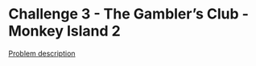 # Challenge 3 - The Gambler’s Club - Monkey Island 2

[Problem description](https://contest.tuenti.net/Challenges?id=3)
